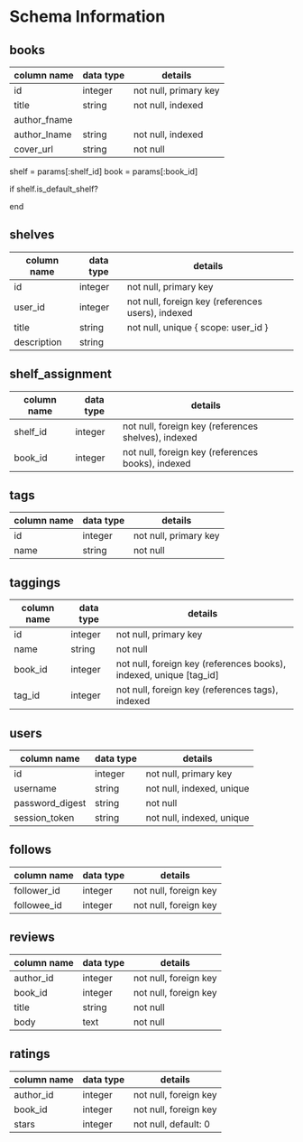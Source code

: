 # Schema Information

## books
column name     | data type | details
----------------|-----------|-----------------------
id              | integer   | not null, primary key
title           | string    | not null, indexed
author_fname    |           |
author_lname    | string    | not null, indexed
cover_url       | string    | not null

shelf = params[:shelf_id]
book = params[:book_id]

if shelf.is_default_shelf?

end

## shelves
column name | data type | details
------------|-----------|-----------------------
id          | integer   | not null, primary key
user_id     | integer   | not null, foreign key (references users), indexed
title       | string    | not null, unique { scope: user_id }
description | string    |

## shelf_assignment
column name | data type | details
------------|-----------|-----------------------
shelf_id    | integer   | not null, foreign key (references shelves), indexed
book_id     | integer   | not null, foreign key (references books), indexed

## tags
column name | data type | details
------------|-----------|-----------------------
id          | integer   | not null, primary key
name        | string    | not null

## taggings
column name | data type | details
------------|-----------|-----------------------
id          | integer   | not null, primary key
name        | string    | not null
book_id     | integer   | not null, foreign key (references books), indexed, unique [tag_id]
tag_id      | integer   | not null, foreign key (references tags), indexed

## users
column name     | data type | details
----------------|-----------|-----------------------
id              | integer   | not null, primary key
username        | string    | not null, indexed, unique
password_digest | string    | not null
session_token   | string    | not null, indexed, unique

## follows
column name | data type | details
------------|-----------|--------------------
follower_id | integer   | not null, foreign key
followee_id | integer   | not null, foreign key

## reviews
column name | data type | details
------------|-----------|--------------------
author_id   | integer   | not null, foreign key
book_id     | integer   | not null, foreign key
title       | string    | not null
body        | text      | not null

## ratings
column name | data type | details
------------|-----------|--------------------
author_id   | integer   | not null, foreign key
book_id     | integer   | not null, foreign key
stars       | integer   | not null, default: 0
